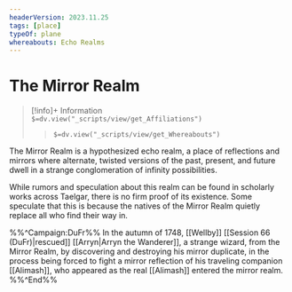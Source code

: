 ```yaml
---
headerVersion: 2023.11.25
tags: [place]
typeOf: plane
whereabouts: Echo Realms
---
```

# The Mirror Realm
>[!info]+ Information  
> `$=dv.view("_scripts/view/get_Affiliations")`  
>> `$=dv.view("_scripts/view/get_Whereabouts")`

The Mirror Realm is a hypothesized echo realm, a place of reflections and mirrors where alternate, twisted versions of the past, present, and future dwell in a strange conglomeration of infinity possibilities. 

While rumors and speculation about this realm can be found in scholarly works across Taelgar, there is no firm proof of its existence. Some speculate that this is because the natives of the Mirror Realm quietly replace all who find their way in. 

%%^Campaign:DuFr%%
In the autumn of 1748, [[Wellby]] [[Session 66 (DuFr)|rescued]] [[Arryn|Arryn the Wanderer]], a strange wizard, from the Mirror Realm, by discovering and destroying his mirror duplicate, in the process being forced to fight a mirror reflection of his traveling companion [[Alimash]], who appeared as the real [[Alimash]] entered the mirror realm.
%%^End%%